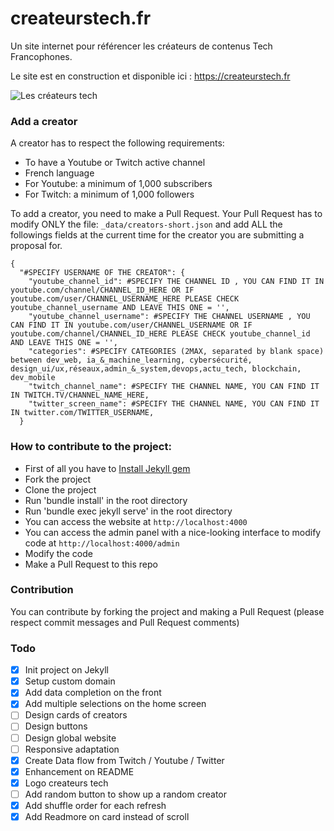 # createurstech.fr
Un site internet pour référencer les créateurs de contenus Tech Francophones.

Le site est en construction et disponible ici : https://createurstech.fr 

![Les créateurs tech](https://github.com/anisayari/createurstech.fr/blob/main/banner.png?raw=true)

### Add a creator
A creator has to respect the following requirements:
 - To have a Youtube or Twitch active channel
 - French language
 - For Youtube: a minimum of 1,000 subscribers
 - For Twitch: a minimum of 1,000 followers
 
To add a creator, you need to make a Pull Request. Your Pull Request has to modify ONLY the file: `_data/creators-short.json` and add ALL the followings fields at the current time for the creator you are submitting a proposal for.

```
{
  "#SPECIFY USERNAME OF THE CREATOR": {
    "youtube_channel_id": #SPECIFY THE CHANNEL ID , YOU CAN FIND IT IN youtube.com/channel/CHANNEL_ID_HERE OR IF youtube.com/user/CHANNEL_USERNAME_HERE PLEASE CHECK youtube_channel_username AND LEAVE THIS ONE = '',
    "youtube_channel_username": #SPECIFY THE CHANNEL USERNAME , YOU CAN FIND IT IN youtube.com/user/CHANNEL_USERNAME OR IF youtube.com/channel/CHANNEL_ID_HERE PLEASE CHECK youtube_channel_id AND LEAVE THIS ONE = '',
    "categories": #SPECIFY CATEGORIES (2MAX, separated by blank space) between dev_web, ia_&_machine_learning, cybersécurité, design_ui/ux,réseaux,admin_&_system,devops,actu_tech, blockchain, dev_mobile
    "twitch_channel_name": #SPECIFY THE CHANNEL NAME, YOU CAN FIND IT IN TWITCH.TV/CHANNEL_NAME_HERE,
    "twitter_screen_name": #SPECIFY THE CHANNEL NAME, YOU CAN FIND IT IN twitter.com/TWITTER_USERNAME,
  }
```

### How to contribute to the project:

- First of all you have to [Install Jekyll gem](https://jekyllrb.com/docs/installation/)
- Fork the project
- Clone the project
- Run 'bundle install' in the root directory
- Run 'bundle exec jekyll serve' in the root directory
- You can access the website at `http://localhost:4000`
- You can access the admin panel with a nice-looking interface to modify code at `http://localhost:4000/admin`
- Modify the code
- Make a Pull Request to this repo


### Contribution
You can contribute by forking the project and making a Pull Request (please respect commit messages and Pull Request comments)
### Todo
- [x] Init project on Jekyll
- [x] Setup custom domain
- [x] Add data completion on the front
- [x] Add multiple selections on the home screen
- [ ] Design cards of creators
- [ ] Design buttons
- [ ] Design global website
- [ ] Responsive adaptation
- [x] Create Data flow from Twitch  / Youtube / Twitter
- [x] Enhancement on README
- [x] Logo createurs tech
- [ ] Add random button to show up a random creator
- [x] Add shuffle order for each refresh
- [x] Add Readmore on card instead of scroll

